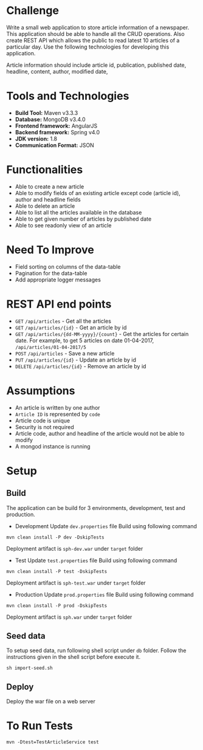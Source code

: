# Challenge
Write a small web application to store article information of a newspaper. This application should be able to handle all the CRUD operations. Also create REST API which allows the public to read latest 10 articles of a particular day. Use the following technologies for developing this application.

Article information should include article id, publication, published date, headline, content, author, modified date,

# Tools and Technologies
* **Build Tool:** Maven v3.3.3
* **Database:** MongoDB v3.4.0
* **Frontend framework:** AngularJS
* **Backend framework:** Spring v4.0
* **JDK version:** 1.8 
* **Communication Format:** JSON

# Functionalities
* Able to create a new article
* Able to modify fields of an existing article except code (article id), author and headline fields
* Able to delete an article
* Able to list all the articles available in the database
* Able to get given number of articles by published date 
* Able to see readonly view of an article 

# Need To Improve
* Field sorting on columns of the data-table
* Pagination for the data-table 
* Add appropriate logger messages

# REST API end points
* `GET` `/api/articles` - Get all the articles
* `GET` `/api/articles/{id}` - Get an article by id
* `GET` `/api/articles/{dd-MM-yyyy}/{count}` - Get the articles for certain date. For example, to get 5 articles on date 01-04-2017, `/api/articles/01-04-2017/5`
* `POST` `/api/articles` - Save a new article
* `PUT` `/api/articles/{id}` - Update an article by id
* `DELETE` `/api/articles/{id}` - Remove an article by id

# Assumptions
- An article is written by one author
- `Article ID` is represented by `code`
- Article code is unique
- Security is not required 
- Article code, author and headline of the article would not be able to modify
- A mongod instance is running 
 
# Setup

## Build
The application can be build for 3 environments, development, test and production.
* Development
Update `dev.properties` file
Build using following command 
```
mvn clean install -P dev -DskipTests 
```
Deployment artifact is `sph-dev.war` under `target` folder
 
* Test
Update `test.properties` file
Build using following command 
```
mvn clean install -P test -DskipTests 
```
Deployment artifact is `sph-test.war` under `target` folder

* Production
Update `prod.properties` file
Build using following command 
```
mvn clean install -P prod -DskipTests 
```
Deployment artifact is `sph.war` under `target` folder


## Seed data 
To setup seed data, run following shell script under `db` folder. Follow the instructions given in the shell script before execute it.
```
sh import-seed.sh
``` 

## Deploy
Deploy the war file on a web server

# To Run Tests
```
mvn -Dtest=TestArticleService test
``` 